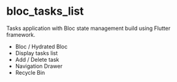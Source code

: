 # bloc_tasks_list

Tasks application with Bloc state management build using Flutter framework.

- Bloc / Hydrated Bloc
- Display tasks list
- Add / Delete task
- Navigation Drawer
- Recycle Bin
